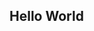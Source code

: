 <h2>Hello World</h2>

<!---
ArcadeFrog/ArcadeFrog is a ✨ special ✨ repository because its `README.md` (this file) appears on your GitHub profile.
You can click the Preview link to take a look at your changes.
--->
